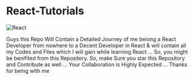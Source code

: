 # React-Tutorials

![ React ](./assests/React.jpeg)



Guys this Repo Will Contain a Detailed Journey of me beiong a React Developer from nowhere to a Decent Developer in React &amp; will contain all my Codes and Files which I will gain while learning React ... So, you might be benifited from this Repository. So, make Sure you star this Repository and Contribute as well ... Your Collaboration is Highly Expected ... Thanks for being with me
